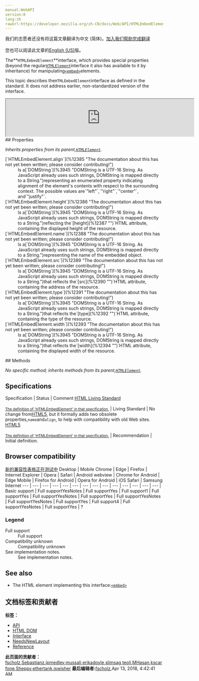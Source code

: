 ```yaml
---
manual:WebAPI
version:0
lang:zh
rawUrl:https://developer.mozilla.org/zh-CN/docs/Web/API/HTMLEmbedElement
---
```




<bdi>我们的志愿者还没有将这篇文章翻译为<bdi>中文 (简体)</bdi>。[加入我们帮助完成翻译](%12382 "")<br></br>您也可以阅读此文章的[English (US)](%12383 "")版。</bdi>






The**`HTMLEmbedElement`**interface, which provides special properties (beyond the regular[`HTMLElement`](%12142 "The HTMLElement interface represents any HTML element. Some elements directly implement this interface, others implement it via an interface that inherits it.")interface it also has available to it by inheritance) for manipulating[`<embed>`](%12384 "The HTML <embed> element embeds external content at the specified point in the document. This content is provided by an external application or other source of interactive content such as a browser plug-in.")elements.



This topic describes the`HTMLEmbedElement`interface as defined in the standard. It does not address earlier, non-standardized version of the interface.


<iframe src='https://mdn.mozillademos.org/en-US/docs/Web/API/HTMLEmbedElement$samples/inheritance_diagram?revision=1374126' width='600' height='120'></iframe>
## Properties<a name="Properties"></a>


<em>Inherits properties from its parent,[`HTMLElement`](%12142 "The HTMLElement interface represents any HTML element. Some elements directly implement this interface, others implement it via an interface that inherits it.").</em>

<dl><dt>[`HTMLEmbedElement.align`](%12385 "The documentation about this has not yet been written; please consider contributing!")<i></i></dt><dd>Is a[`DOMString`](%3945 "DOMString is a UTF-16 String. As JavaScript already uses such strings, DOMString is mapped directly to a String.")representing an enumerated property indicating alignment of the element&#39;s contents with respect to the surrounding context. The possible values are`"left"`,`"right"`,`"center"`, and`"justify"`.</dd><dt>[`HTMLEmbedElement.height`](%12386 "The documentation about this has not yet been written; please consider contributing!")</dt><dd>Is a[`DOMString`](%3945 "DOMString is a UTF-16 String. As JavaScript already uses such strings, DOMString is mapped directly to a String.")reflecting the`[height](%12387 "")`HTML attribute, containing the displayed height of the resource.</dd><dt>[`HTMLEmbedElement.name`](%12388 "The documentation about this has not yet been written; please consider contributing!")<i></i></dt><dd>Is a[`DOMString`](%3945 "DOMString is a UTF-16 String. As JavaScript already uses such strings, DOMString is mapped directly to a String.")representing the name of the embedded object.</dd><dt>[`HTMLEmbedElement.src`](%12389 "The documentation about this has not yet been written; please consider contributing!")</dt><dd>Is a[`DOMString`](%3945 "DOMString is a UTF-16 String. As JavaScript already uses such strings, DOMString is mapped directly to a String.")that reflects the`[src](%12390 "")`HTML attribute, containing the address of the resource.</dd><dt>[`HTMLEmbedElement.type`](%12391 "The documentation about this has not yet been written; please consider contributing!")</dt><dd>Is a[`DOMString`](%3945 "DOMString is a UTF-16 String. As JavaScript already uses such strings, DOMString is mapped directly to a String.")that reflects the`[type](%12392 "")`HTML attribute, containing the type of the resource.</dd><dt>[`HTMLEmbedElement.width`](%12393 "The documentation about this has not yet been written; please consider contributing!")</dt><dd>Is a[`DOMString`](%3945 "DOMString is a UTF-16 String. As JavaScript already uses such strings, DOMString is mapped directly to a String.")that reflects the`[width](%12394 "")`HTML attribute, containing the displayed width of the resource.</dd></dl>
## Methods<a name="Methods"></a>


<em>No specific method; inherits methods from its parent,[`HTMLElement`](%12142 "The HTMLElement interface represents any HTML element. Some elements directly implement this interface, others implement it via an interface that inherits it.").</em>


## Specifications<a name="Specifications"></a>
Specification | Status | Comment 
[HTML Living Standard<br></br><small>The definition of &#39;HTMLEmbedElement&#39; in that specification.</small>](%12395 "") | Living Standard | No change from[HTML5](%12136 "The 'HTML5' specification"), but it formally adds two obsolete properties,`name`and`align`, to help with compatibility with old Web sites. 
[HTML5<br></br><small>The definition of &#39;HTMLEmbedElement&#39; in that specification.</small>](%12396 "") | Recommendation | Initial definition. 


## Browser compatibility<a name="Browser_compatibility"></a>
[新的兼容性表格正在测试中<i></i>](%3360 "")
<abbr>Desktop<i></i></abbr> | <abbr>Mobile<i></i></abbr> 
<abbr>Chrome<i></i></abbr> | <abbr>Edge<i></i></abbr> | <abbr>Firefox<i></i></abbr> | <abbr>Internet Explorer<i></i></abbr> | <abbr>Opera<i></i></abbr> | <abbr>Safari<i></i></abbr> | <abbr>Android webview<i></i></abbr> | <abbr>Chrome for Android<i></i></abbr> | <abbr>Edge Mobile<i></i></abbr> | <abbr>Firefox for Android<i></i></abbr> | <abbr>Opera for Android<i></i></abbr> | <abbr>iOS Safari<i></i></abbr> | <abbr>Samsung Internet<i></i></abbr> 
 ---  |  ---  |  ---  |  ---  |  ---  |  ---  |  ---  |  ---  |  ---  |  ---  |  ---  |  ---  |  ---  |  ---  | 
Basic support | <abbr>Full support</abbr>Yes<abbr>Notes<i></i></abbr> | <abbr>Full support</abbr>Yes | <abbr>Full support</abbr>1 | <abbr>Full support</abbr>Yes | <abbr>Full support</abbr>Yes<abbr>Notes<i></i></abbr> | <abbr>Full support</abbr>Yes | <abbr>Full support</abbr>Yes<abbr>Notes<i></i></abbr> | <abbr>Full support</abbr>Yes<abbr>Notes<i></i></abbr> | <abbr>Full support</abbr>Yes | <abbr>Full support</abbr>4 | <abbr>Full support</abbr>Yes<abbr>Notes<i></i></abbr> | <abbr>Full support</abbr>Yes | <abbr>?</abbr> 


### Legend<a name="Legend"></a>
<dl><dt><abbr>Full support</abbr></dt><dd>Full support</dd><dt><abbr>Compatibility unknown</abbr></dt><dd>Compatibility unknown</dd><dt><abbr>See implementation notes.<i></i></abbr></dt><dd>See implementation notes.</dd></dl>

## See also<a name="See_also"></a>

* The HTML element implementing this interface:[`<embed>`](%12384 "The HTML <embed> element embeds external content at the specified point in the document. This content is provided by an external application or other source of interactive content such as a browser plug-in.")



## 文档标签和贡献者
**标签：**
* [API](%50 "")
* [HTML DOM](%6889 "")
* [Interface](%3380 "")
* [NeedsNewLayout](%12268 "")
* [Reference](%3381 "")

**此页面的贡献者：**[fscholz](%60 ""),[Sebastianz](%4468 ""),[jpmedley](%3413 ""),[mussali](%12397 ""),[erikadoyle](%3894 ""),[slimsag](%12151 ""),[teoli](%160 ""),[MHasan](%6763 ""),[kscarfone](%3900 ""),[Sheppy](%405 ""),[ethertank](%65 ""),[jswisher](%11168 "")
**最后编辑者:**[fscholz](%60 ""),<time>Apr 13, 2018, 4:42:41 AM</time>


